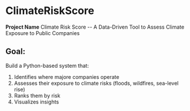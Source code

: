 # ClimateRiskScore

**Project Name** Climate Risk Score -- A Data-Driven Tool to Assess Climate Exposure to Public Companies

## Goal:

Build a Python-based system that:
1. Identifies where majore companies operate
2. Assesses their exposure to climate risks (floods, wildfires, sea-level rise)
3. Ranks them by risk
4. Visualizes insights 


